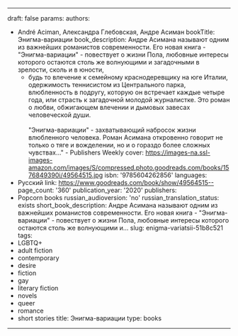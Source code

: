 ---
draft: false
params:
  authors:
  - André Aciman, Александра Глебовская, Андре Асиман
  bookTitle: Энигма-вариации
  book_description: Андре Асимана называют одним из важнейших романистов современности.
    Его новая книга - "Энигма-вариации" - повествует о жизни Пола, любовные интересы
    которого остаются столь же волнующими и загадочными в зрелости, сколь и в юности,
    - будь то влечение к семейному краснодеревщику на юге Италии, одержимость теннисистом
    из Центрального парка, влюбленность в подругу, которую он встречает каждые четыре
    года, или страсть к загадочной молодой журналистке. Это роман о любви, обжигающем
    влечении и дымовых завесах человеческой души.<br /><br />"Энигма-вариации" - захватывающий
    набросок жизни влюбленного человека. Роман Асимана откровенно говорит не только
    о тяге и вожделении, но и о гораздо более сложных чувствах…" - Publishers Weekly
  cover: https://images-na.ssl-images-amazon.com/images/S/compressed.photo.goodreads.com/books/1576849390i/49564515.jpg
  isbn: '9785604262856'
  languages:
  - Русский
  link: https://www.goodreads.com/book/show/49564515--
  page_count: '360'
  publication_year: '2020'
  publishers:
  - Popcorn books
  russian_audioversion: 'no'
  russian_translation_status: exists
  short_book_description: Андре Асимана называют одним из важнейших романистов современности.
    Его новая книга - "Энигма-вариации" - повествует о жизни Пола, любовные интересы
    которого остаются столь же волнующими и...
  slug: enigma-variatsii-51b8c521
  tags:
  - LGBTQ+
  - adult fiction
  - contemporary
  - desire
  - fiction
  - gay
  - literary fiction
  - novels
  - queer
  - romance
  - short stories
title: Энигма-вариации
type: books
------
